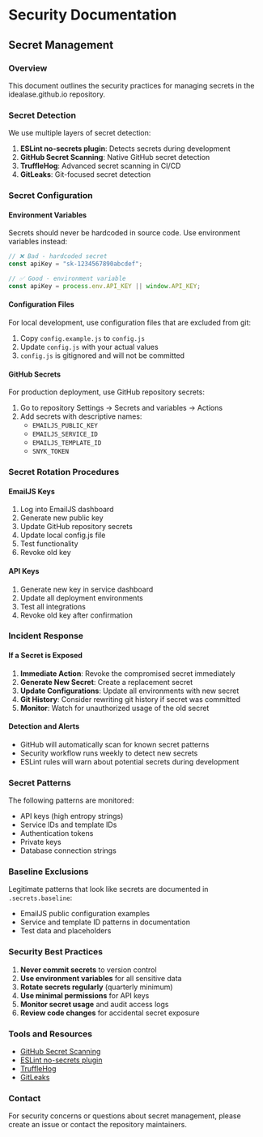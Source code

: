 # Security Documentation

## Secret Management

### Overview
This document outlines the security practices for managing secrets in the idealase.github.io repository.

### Secret Detection
We use multiple layers of secret detection:

1. **ESLint no-secrets plugin**: Detects secrets during development
2. **GitHub Secret Scanning**: Native GitHub secret detection
3. **TruffleHog**: Advanced secret scanning in CI/CD
4. **GitLeaks**: Git-focused secret detection

### Secret Configuration

#### Environment Variables
Secrets should never be hardcoded in source code. Use environment variables instead:

```javascript
// ❌ Bad - hardcoded secret
const apiKey = "sk-1234567890abcdef";

// ✅ Good - environment variable
const apiKey = process.env.API_KEY || window.API_KEY;
```

#### Configuration Files
For local development, use configuration files that are excluded from git:

1. Copy `config.example.js` to `config.js`
2. Update `config.js` with your actual values
3. `config.js` is gitignored and will not be committed

#### GitHub Secrets
For production deployment, use GitHub repository secrets:

1. Go to repository Settings → Secrets and variables → Actions
2. Add secrets with descriptive names:
   - `EMAILJS_PUBLIC_KEY`
   - `EMAILJS_SERVICE_ID`
   - `EMAILJS_TEMPLATE_ID`
   - `SNYK_TOKEN`

### Secret Rotation Procedures

#### EmailJS Keys
1. Log into EmailJS dashboard
2. Generate new public key
3. Update GitHub repository secrets
4. Update local config.js file
5. Test functionality
6. Revoke old key

#### API Keys
1. Generate new key in service dashboard
2. Update all deployment environments
3. Test all integrations
4. Revoke old key after confirmation

### Incident Response

#### If a Secret is Exposed
1. **Immediate Action**: Revoke the compromised secret immediately
2. **Generate New Secret**: Create a replacement secret
3. **Update Configurations**: Update all environments with new secret
4. **Git History**: Consider rewriting git history if secret was committed
5. **Monitor**: Watch for unauthorized usage of the old secret

#### Detection and Alerts
- GitHub will automatically scan for known secret patterns
- Security workflow runs weekly to detect new secrets
- ESLint rules will warn about potential secrets during development

### Secret Patterns
The following patterns are monitored:

- API keys (high entropy strings)
- Service IDs and template IDs
- Authentication tokens
- Private keys
- Database connection strings

### Baseline Exclusions
Legitimate patterns that look like secrets are documented in `.secrets.baseline`:
- EmailJS public configuration examples
- Service and template ID patterns in documentation
- Test data and placeholders

### Security Best Practices

1. **Never commit secrets** to version control
2. **Use environment variables** for all sensitive data
3. **Rotate secrets regularly** (quarterly minimum)
4. **Use minimal permissions** for API keys
5. **Monitor secret usage** and audit access logs
6. **Review code changes** for accidental secret exposure

### Tools and Resources

- [GitHub Secret Scanning](https://docs.github.com/en/code-security/secret-scanning)
- [ESLint no-secrets plugin](https://github.com/nickdeis/eslint-plugin-no-secrets)
- [TruffleHog](https://github.com/trufflesecurity/trufflehog)
- [GitLeaks](https://github.com/zricethezav/gitleaks)

### Contact
For security concerns or questions about secret management, please create an issue or contact the repository maintainers.